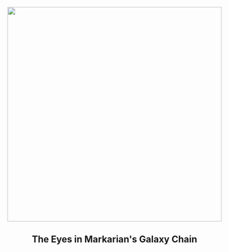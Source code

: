 
<p align="center"><img src="https://apod.nasa.gov/apod/image/2403/Ngc4438_Selby_960.jpg" width="500" height="500"></p>
<h2 align="center"> The Eyes in Markarian's Galaxy Chain </h2>
